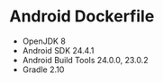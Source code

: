 # Android Dockerfile


- OpenJDK 8
- Android SDK 24.4.1
- Android Build Tools 24.0.0, 23.0.2
- Gradle 2.10
